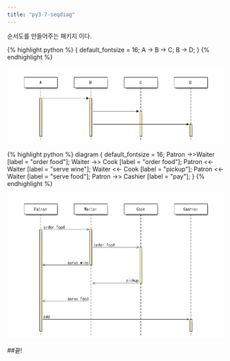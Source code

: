 ```yaml
---
title: "py3-7-seqdiag"
---
```

순서도를 만들어주는 패키지 이다.

{% highlight python %}
{
	default_fontsize = 16;
	A -> B -> C;
	     B -> D;
}
{% endhighlight %}

![py3-6-check](images/seqdiag/demo.png)

{% highlight python %}
diagram {
	default_fontsize = 16;
	Patron ->>Waiter		[label = "order food"];
		Waiter ->> Cook		[label = "order food"];
	Patron <<- Waiter		[label = "serve wine"];
		Waiter <<- Cook		[label = "pickup"];
	Patron <<- Waiter		[label = "serve food"];
	Patron		->> Cashier	[label = "pay"];
}
{% endhighlight %}

![py3-6-check](images/seqdiag/restaurant.png)

##끝!